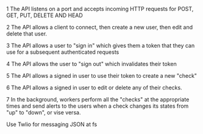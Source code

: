 1 The API listens on a port and accepts incoming HTTP requests for POST, GET, PUT, DELETE AND HEAD

2 The API allows a client to connect, then create a new user, then edit and delete that user.

3 The API allows a user to "sign in" which gives them a token that they can use for a subsequent authenticated requests

4 The API allows the user to "sign out" which invalidates their token

5 The API allows a signed in user to use their token to create a new "check"

6 The API allows a signed in user to edit or delete any of their checks.

7 In the background, workers perform all the "checks" at the appropriate times and send alerts to the users when a check changes its states from "up" to "down", or vise versa.

Use Twlio for messaging
JSON at fs
